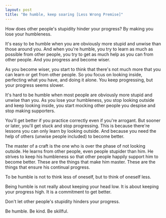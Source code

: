 ```yaml
---
layout: post
title: "Be humble, keep soaring [Less Wrong Premise]"
---
```


How does other people's stupidity hinder your progress? By making you lose your humbleness.

It's easy to be humble when you are obviously more stupid and unwise than those around you. And when you're humble, you try to learn as much as possible from other people, you try to get as much help as you can from other people. And you progress and become wiser.

As you become wiser, you start to think that there's not much more that you can learn or get from other people. So you focus on looking inside, perfecting what you have, and doing it alone. You keep progressing, but your progress seems slower.

It's hard to be humble when most people are obviously more stupid and unwise than you. As you lose your humbleness, you stop looking outside and keep looking inside, you start mocking other people you despise and stop making supporters. 

You'll get better if you practice correctly even if you're arrogant. But sooner or later, you'll get stuck and stop progressing. This is because there're lessons you can only learn by looking outside. And because you need the help of others (unwise people included) to become better.

The master of a craft is the one who is over the phase of not looking outside. He learns from other people, even people stupider than him. He strives to keep his humbleness so that other people happily support him to become better. These are the things that make him master. These are the things that ensure his continual progress.

To be humble is not to think less of oneself, but to think of oneself less.

Being humble is not really about keeping your head low. It is about keeping your progress high. It is a commitment to get better. 

Don't let other people's stupidity hinders your progress.

Be humble. Be kind. Be skillful.
